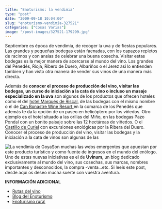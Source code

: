 ```yaml
---
title: "Enoturismo: la vendimia"
type: "post"
date: "2009-09-18 10:04:00"
slug: "enoturismo-vendimia-327521"
categories: ["Cosas Varias"]
image: "/post-images/327521-179299.jpg"
---
```


[](/wp-content/uploads/2009/09/327521-179314.jpg)Septiembre es época de vendimia, de recoger la uva y de fiestas populares. Las grandes y pequeñas bodegas están faenadas, con los capazos repletos de racimos y con ansias de celebrar una buena cosecha. Visitar estas bodegas es la mejor manera de acercarse al mundo del vino. Los grandes del Penedés, Rioja, Ribero de Duero, Albariños o el Jerez así lo entienden tambien y han visto otra manera de vender sus vinos de una manera más directa.

Además de **conocer el proceso de producción del vino, visitar las bodegas, un curso de iniciación a la cata de vino o incluso un masaje especializado en la uva** son algunos de los productos que ofrecen hoteles como el del [hotel Marqués de Riscal](http://www.missviajes.com/hotel-marques-riscal-85318), de las bodegas con el mismo nombre o el de [Can Bonastre Wine Resort ](http://www.canbonastre.com/es_ES/index.php) en la comarca de los Penedés que además te da la opción de un paseo en helicóptero por los viñedos. Otro ejemplo es el hotel situado a las orillas del Miño, en las bodegas Pazo Pondal con un bonito paisaje sobre las 12 hectáreas de viñedos. O el [Castillo de Curiel](http://www.castillodecuriel.com/files/galeria/galeria_hab.html) con excursiones enológicas por la Ribera del Duero. Conocer el proceso de producción del vino, visitar las bodegas y la iniciación a la cata de vinos son algunas de las

![La vendimia de Goya](/post-images/327521-179299.jpg "La vendimia de Goya")Son muchas las webs emergentes que apuestan por este producto turístico y como fuente de ingresos en el mundo del enólogo. Uno de estas nuevas iniciativas es el de **Uvinum**, un blog dedicado exclusivamente al mundo del vino, sus cosechas, sus marcas, nombres importantes y desconocidos, la compra -venta...etc. Si leeis este post, desde aquí os deseo mucha suerte con vuestra aventura.

**INFORMACIÓN ADICIONAL**

- [Rutas del vino](http://www.rutasdevino.com/enoturismo/)
- [Blog del Enoturismo](http://www.enoturismo.be/)
- [Enoturismo rural ](http://www.enoturismorural.com/)
